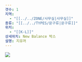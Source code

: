 ```yaml
---
갯수: 1
지역:
  - "[[../../ZONE/사무실|사무실]]"
종류: "[[../../TYPES/문구류|문구류]]"
위치:
  - "[[K-L]]"
상세위치: New Balance 박스
설명: 지유꺼
---
```

![](http://192.168.50.22/devices/240821_IMG_0020.jpg)
